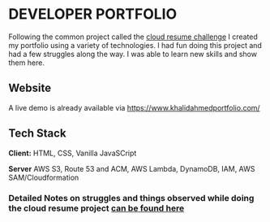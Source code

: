 # DEVELOPER PORTFOLIO

Following the common project called the [cloud resume challenge](https://cloudresumechallenge.dev/docs/the-challenge/aws/) I created my portfolio using a variety of technologies. I had fun doing this project and had a few struggles along the way. I was able to learn new skills and show them here.

## Website

A live demo is already available via https://www.khalidahmedportfolio.com/

## Tech Stack

**Client:** HTML, CSS, Vanilla JavaSCript

**Server** AWS S3, Route 53 and ACM, AWS Lambda, DynamoDB, IAM, AWS SAM/Cloudformation

### Detailed Notes on struggles and things observed while doing the cloud resume project [can be found here](https://github.com/ahmedk2/khalidportfolio/blob/main/Notes/README.md)
